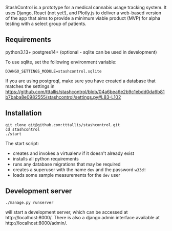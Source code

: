 StashControl is a prototype for a medical cannabis usage tracking system. It uses Django, React (not yet!), and Plotly.js to deliver a web-based version of the app that aims to provide a minimum viable product (MVP) for alpha testing with a select group of patients.

Requirements
------------

python3.13+
postgres14+ (optional - sqlite can be used in development)

To use sqlite, set the following environment variable:

    DJANGO_SETTINGS_MODULE=stashcontrol.sqlite
	
If you are using postgreql, make sure you have created a database that matches the settings in https://github.com/tttallis/stashcontrol/blob/04a6bea6e2b9c1ebdd0da6b81b7baba8e0982555/stashcontrol/settings.py#L83-L102


Installation
------------

    git clone git@github.com:tttallis/stashcontrol.git
	cd stashcontrol
	./start
	
The start script:
- creates and invokes a virtualenv if it doesn't already exist
- installs all python requirements
- runs any database migrations that may be required
- creates a superuser with the name `dev` and the password `w33d!`
- loads some sample measurements for the `dev` user

Development server
-------------------

    ./manage.py runserver
	
will start a development server, which can be accessed at http://localhost:8000/. There is also a django admin interface available at http://localhost:8000/admin/.